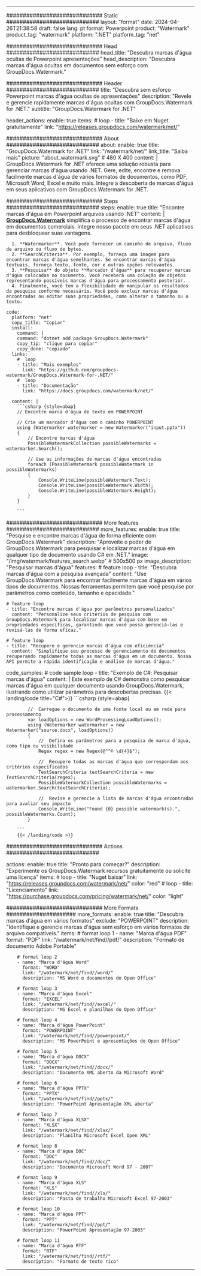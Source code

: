 
---
############################# Static ############################
layout: "format"
date:  2024-04-26T21:38:58
draft: false
lang: pt
format: Powerpoint
product: "Watermark"
product_tag: "watermark"
platform: ".NET"
platform_tag: "net"

############################# Head ############################
head_title: "Descubra marcas d'água ocultas de Powerpoint apresentações"
head_description: "Descubra marcas d'água ocultas em documentos sem esforço com GroupDocs.Watermark."

############################# Header ############################
title: "Descubra sem esforço Powerpoint marcas d'água ocultas de apresentações" 
description: "Revele e gerencie rapidamente marcas d'água ocultas com GroupDocs.Watermark for .NET."
subtitle: "GroupDocs.Watermark for .NET" 

header_actions:
  enable: true
  items:
    #  loop
    - title: "Baixe em Nuget gratuitamente"
      link: "https://releases.groupdocs.com/watermark/net/"
      
############################# About ############################
about:
    enable: true
    title: "GroupDocs.Watermark for .NET"
    link: "/watermark/net/"
    link_title: "Saiba mais"
    picture: "about_watermark.svg" # 480 X 400
    content: |
       GroupDocs.Watermark for .NET oferece uma solução robusta para gerenciar marcas d'água usando .NET. Gere, edite, encontre e remova facilmente marcas d'água de vários formatos de documentos, como PDF, Microsoft Word, Excel e muito mais. Integre a descoberta de marcas d'água em seus aplicativos com GroupDocs.Watermark for .NET.

############################# Steps ############################
steps:
    enable: true
    title: "Encontre marcas d'água em Powerpoint arquivos usando .NET"
    content: |
      **[GroupDocs.Watermark](https://products.groupdocs.com/watermark/net/)** simplifica o processo de encontrar marcas d'água em documentos comerciais. Integre nosso pacote em seus .NET aplicativos para desbloquear suas vantagens.
      
      1. **Watermarker**. Você pode fornecer um caminho de arquivo, fluxo de arquivo ou fluxo de bytes.
      2. **SearchCriteria**. Por exemplo, forneça uma imagem para encontrar marcas d'água semelhantes. Se encontrar marcas d'água textuais, forneça texto, fonte, cor e outras opções relevantes.
      3. **Pesquisa** do objeto **Marcador d'água** para recuperar marcas d'água colocadas no documento. Você receberá uma coleção de objetos representando possíveis marcas d'água para processamento posterior.
      4. Finalmente, você tem a flexibilidade de manipular os resultados da pesquisa conforme necessário. Você pode excluir marcas d'água encontradas ou editar suas propriedades, como alterar o tamanho ou o texto.
   
    code:
      platform: "net"
      copy_title: "Copiar"
      install:
        command: |
        command: "dotnet add package GroupDocs.Watermark"
        copy_tip: "clique para copiar"
        copy_done: "copiado"
      links:
        #  loop
        - title: "Mais exemplos"
          link: "https://github.com/groupdocs-watermark/GroupDocs.Watermark-for-.NET/"
        #  loop
        - title: "Documentação"
          link: "https://docs.groupdocs.com/watermark/net/"
          
      content: |
        ```csharp {style=abap}
        // Encontre marca d'água de texto em POWERPOINT

        // Crie um marcador d'água com o caminho POWERPOINT
        using (Watermarker watermarker = new Watermarker("input.pptx"))
        {
            // Encontre marcas d'água
            PossibleWatermarkCollection possibleWatermarks = watermarker.Search();

            // Use as informações de marcas d'água encontradas
            foreach (PossibleWatermark possibleWatermark in possibleWatermarks)
            {
                Console.WriteLine(possibleWatermark.Text);
                Console.WriteLine(possibleWatermark.Width);
                Console.WriteLine(possibleWatermark.Height);
            }
        }
        
        ```            

############################# More features ############################
more_features:
  enable: true
  title: "Pesquise e encontre marcas d'água de forma eficiente com GroupDocs.Watermark"
  description: "Aproveite o poder de GroupDocs.Watermark para pesquisar e localizar marcas d'água em qualquer tipo de documento usando C# em .NET."
  image: "/img/watermark/features_search.webp" # 500x500 px
  image_description: "Pesquisar marcas d'água"
  features:
    # feature loop
    - title: "Descubra marcas d'água com a pesquisa avançada"
      content: "Use GroupDocs.Watermark para encontrar facilmente marcas d'água em vários tipos de documentos. Nossas ferramentas permitem que você pesquise por parâmetros como conteúdo, tamanho e opacidade."

    # feature loop
    - title: "Encontre marcas d'água por parâmetros personalizados"
      content: "Personalize seus critérios de pesquisa com GroupDocs.Watermark para localizar marcas d'água com base em propriedades específicas, garantindo que você possa gerenciá-las e revisá-las de forma eficaz."

    # feature loop
    - title: "Recupere e gerencie marcas d'água com eficiência"
      content: "Simplifique seu processo de gerenciamento de documentos recuperando rapidamente todas as marcas d'água em um documento. Nossa API permite a rápida identificação e análise de marcas d'água."
      
  code_samples:
    # code sample loop
    - title: "Exemplo de C#: Pesquisar marcas d'água"
      content: |
        Este exemplo de C# demonstra como pesquisar marcas d'água em qualquer documento usando GroupDocs.Watermark, ilustrando como utilizar parâmetros para descobertas precisas.
        {{< landing/code title="C#">}}
        ```csharp {style=abap}
        
            //  Carregue o documento de uma fonte local ou em rede para processamento
            var loadOptions = new WordProcessingLoadOptions();
            using (Watermarker watermarker = new Watermarker("source.docx", loadOptions))
            {
                //  Defina os parâmetros para a pesquisa de marca d'água, como tipo ou visibilidade
                Regex regex = new Regex(@"^© \d{4}$");

                //  Recupere todas as marcas d'água que correspondam aos critérios especificados
                TextSearchCriteria textSearchCriteria = new TextSearchCriteria(regex);
                PossibleWatermarkCollection possibleWatermarks = watermarker.Search(textSearchCriteria);

                //  Revise e gerencie a lista de marcas d'água encontradas para avaliar seu impacto
                Console.WriteLine("Found {0} possible watermark(s).", possibleWatermarks.Count);
            }

        ```
        {{< /landing/code >}}


############################# Actions ############################

actions:
  enable: true
  title: "Pronto para começar?"
  description: "Experimente os GroupDocs.Watermark recursos gratuitamente ou solicite uma licença"
  items:
    #  loop
    - title: "Nuget baixar"
      link: "https://releases.groupdocs.com/watermark/net/"
      color: "red"
        #  loop
    - title: "Licenciamento"
      link: "https://purchase.groupdocs.com/pricing/watermark/net/"
      color: "light"


############################# More Formats #####################
more_formats:
    enable: true
    title: "Descubra marcas d'água em vários formatos"
    exclude: "POWERPOINT"
    description: "Identifique e gerencie marcas d'água sem esforço em vários formatos de arquivo compatíveis."
    items: 
        # format loop 1
        - name: "Marca d'água PDF"
          format: "PDF"
          link: "/watermark/net/find//pdf/"
          description: "Formato de documento Adobe Portable"

        # format loop 2
        - name: "Marca d'água Word"
          format: "WORD"
          link: "/watermark/net/find//word/"
          description: "MS Word e documentos do Open Office"
          
        # format loop 3
        - name: "Marca d'água Excel"
          format: "EXCEL"
          link: "/watermark/net/find//excel/"
          description: "MS Excel e planilhas do Open Office"

        # format loop 4
        - name: "Marca d'água PowerPoint"
          format: "POWERPOINT"
          link: "/watermark/net/find//powerpoint/"
          description: "MS PowerPoint e apresentações do Open Office"

        # format loop 5
        - name: "Marca d'água DOCX"
          format: "DOCX"
          link: "/watermark/net/find//docx/"
          description: "Documento XML aberto da Microsoft Word"
          
        # format loop 6
        - name: "Marca d'água PPTX"
          format: "PPTX"
          link: "/watermark/net/find//pptx/"
          description: "PowerPoint Apresentação XML aberta"
          
        # format loop 7
        - name: "Marca d'água XLSX"
          format: "XLSX"
          link: "/watermark/net/find//xlsx/"
          description: "Planilha Microsoft Excel Open XML"

        # format loop 8
        - name: "Marca d'água DOC"
          format: "DOC"
          link: "/watermark/net/find//doc/"
          description: "Documento Microsoft Word 97 - 2007"

        # format loop 9
        - name: "Marca d'água XLS"
          format: "XLS"
          link: "/watermark/net/find//xls/"
          description: "Pasta de trabalho Microsoft Excel 97-2003"

        # format loop 10
        - name: "Marca d'água PPT"
          format: "PPT"
          link: "/watermark/net/find//ppt/"
          description: "PowerPoint Apresentação 97-2003"

        # format loop 11
        - name: "Marca d'água RTF"
          format: "RTF"
          link: "/watermark/net/find//rtf/"
          description: "Formato de texto rico"

---